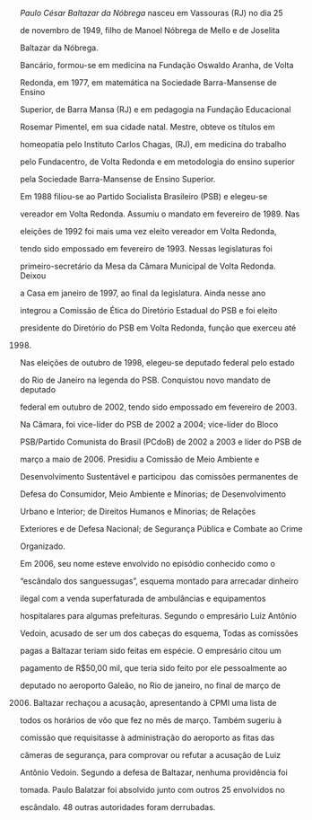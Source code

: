

*Paulo César Baltazar da Nóbrega* nasceu em Vassouras (RJ) no dia 25

de novembro de 1949, filho de Manoel Nóbrega de Mello e de Joselita

Baltazar da Nóbrega.



Bancário, formou-se em medicina na Fundação Oswaldo Aranha, de Volta

Redonda, em 1977, em matemática na Sociedade Barra-Mansense de Ensino

Superior, de Barra Mansa (RJ) e em pedagogia na Fundação Educacional

Rosemar Pimentel, em sua cidade natal. Mestre, obteve os títulos em

homeopatia pelo Instituto Carlos Chagas, (RJ), em medicina do trabalho

pelo Fundacentro, de Volta Redonda e em metodologia do ensino superior

pela Sociedade Barra-Mansense de Ensino Superior.



Em 1988 filiou-se ao Partido Socialista Brasileiro (PSB) e elegeu-se

vereador em Volta Redonda. Assumiu o mandato em fevereiro de 1989. Nas

eleições de 1992 foi mais uma vez eleito vereador em Volta Redonda,

tendo sido empossado em fevereiro de 1993. Nessas legislaturas foi

primeiro-secretário da Mesa da Câmara Municipal de Volta Redonda. Deixou

a Casa em janeiro de 1997, ao final da legislatura. Ainda nesse ano

integrou a Comissão de Ética do Diretório Estadual do PSB e foi eleito

presidente do Diretório do PSB em Volta Redonda, função que exerceu até

1998.



Nas eleições de outubro de 1998, elegeu-se deputado federal pelo estado

do Rio de Janeiro na legenda do PSB. Conquistou novo mandato de deputado

federal em outubro de 2002, tendo sido empossado em fevereiro de 2003. 



Na Câmara, foi vice-líder do PSB de 2002 a 2004; vice-líder do Bloco

PSB/Partido Comunista do Brasil (PCdoB) de 2002 a 2003 e líder do PSB de

março a maio de 2006. Presidiu a Comissão de Meio Ambiente e

Desenvolvimento Sustentável e participou  das comissões permanentes de

Defesa do Consumidor, Meio Ambiente e Minorias; de Desenvolvimento

Urbano e Interior; de Direitos Humanos e Minorias; de Relações

Exteriores e de Defesa Nacional; de Segurança Pública e Combate ao Crime

Organizado.



Em 2006, seu nome esteve envolvido no episódio conhecido como o

“escândalo dos sanguessugas”, esquema montado para arrecadar dinheiro

ilegal com a venda superfaturada de ambulâncias e equipamentos

hospitalares para algumas prefeituras. Segundo o empresário Luiz Antônio

Vedoin, acusado de ser um dos cabeças do esquema, Todas as comissões

pagas a Baltazar teriam sido feitas em espécie. O empresário citou um

pagamento de R\$50,00 mil, que teria sido feito por ele pessoalmente ao

deputado no aeroporto Galeão, no Rio de janeiro, no final de março de

2006. Baltazar rechaçou a acusação, apresentando à CPMI uma lista de

todos os horários de vôo que fez no mês de março. Também sugeriu à

comissão que requisitasse à administração do aeroporto as fitas das

câmeras de segurança, para comprovar ou refutar a acusação de Luiz

Antônio Vedoin. Segundo a defesa de Baltazar, nenhuma providência foi

tomada. Paulo Balatzar foi absolvido junto com outros 25 envolvidos no

escândalo. 48 outras autoridades foram derrubadas.



